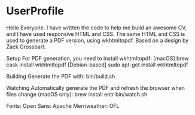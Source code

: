 # UserProfile
Hello Everyone. I have written the code to help me build an awesome CV, and I have used responsive HTML and CSS. The same HTML and CSS is used to generate a PDF version, using wkhtmltopdf. Based on a design by Zack Grossbart.

Setup
For PDF generation, you need to install wkhtmltopdf:
[macOS] brew cask install wkhtmltopdf
[Debian-based] sudo apt-get install wkhtmltopdf

Building
Generate the PDF with:
bin/build.sh

Watching
Automatically generate the PDF and refresh the browser when files change (macOS only):
brew install entr
bin/watch.sh


Fonts:
Open Sans: Apache
Merriweather: OFL
